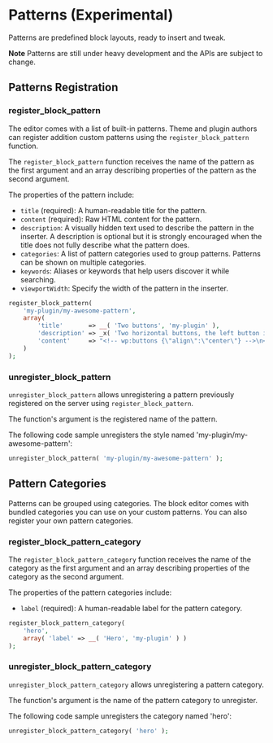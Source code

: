 # Patterns (Experimental)

Patterns are predefined block layouts, ready to insert and tweak. 

**Note** Patterns are still under heavy development and the APIs are subject to change.

## Patterns Registration

### register_block_pattern

The editor comes with a list of built-in patterns. Theme and plugin authors can register addition custom patterns using the `register_block_pattern` function.

The `register_block_pattern` function receives the name of the pattern as the first argument and an array describing properties of the pattern as the second argument.

The properties of the pattern include:
 - `title` (required): A human-readable title for the pattern.
 - `content` (required): Raw HTML content for the pattern.
 - `description`: A visually hidden text used to describe the pattern in the inserter. A description is optional but it is strongly encouraged when the title does not fully describe what the pattern does.
 - `categories`: A list of pattern categories used to group patterns. Patterns can be shown on multiple categories.
 - `keywords`: Aliases or keywords that help users discover it while searching.
 - `viewportWidth`: Specify the width of the pattern in the inserter.

```php
register_block_pattern(
	'my-plugin/my-awesome-pattern',
	array(
		'title'       => __( 'Two buttons', 'my-plugin' ),
		'description' => _x( 'Two horizontal buttons, the left button is filled in, and the right button is outlined.', 'Block pattern description', 'my-plugin' ),
		'content'     => "<!-- wp:buttons {\"align\":\"center\"} -->\n<div class=\"wp-block-buttons aligncenter\"><!-- wp:button {\"backgroundColor\":\"very-dark-gray\",\"borderRadius\":0} -->\n<div class=\"wp-block-button\"><a class=\"wp-block-button__link has-background has-very-dark-gray-background-color no-border-radius\">" . esc_html__( 'Button One', 'my-plugin' ) . "</a></div>\n<!-- /wp:button -->\n\n<!-- wp:button {\"textColor\":\"very-dark-gray\",\"borderRadius\":0,\"className\":\"is-style-outline\"} -->\n<div class=\"wp-block-button is-style-outline\"><a class=\"wp-block-button__link has-text-color has-very-dark-gray-color no-border-radius\">" . esc_html__( 'Button Two', 'my-plugin' ) . "</a></div>\n<!-- /wp:button --></div>\n<!-- /wp:buttons -->",
	)
);
```

### unregister_block_pattern

`unregister_block_pattern` allows unregistering a pattern previously registered on the server using `register_block_pattern`.

The function's argument is the registered name of the pattern.

The following code sample unregisters the style named 'my-plugin/my-awesome-pattern':

```php
unregister_block_pattern( 'my-plugin/my-awesome-pattern' );
```

## Pattern Categories

Patterns can be grouped using categories. The block editor comes with bundled categories you can use on your custom patterns. You can also register your own pattern categories.

### register_block_pattern_category

The `register_block_pattern_category` function receives the name of the category as the first argument and an array describing properties of the category as the second argument.

The properties of the pattern categories include:
 - `label` (required): A human-readable label for the pattern category.

```php
register_block_pattern_category(
	'hero',
	array( 'label' => __( 'Hero', 'my-plugin' ) )
);
```

### unregister_block_pattern_category

`unregister_block_pattern_category` allows unregistering a pattern category.

The function's argument is the name of the pattern category to unregister.

The following code sample unregisters the category named 'hero':

```php
unregister_block_pattern_category( 'hero' );
```
